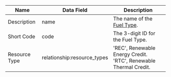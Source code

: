 | Name                   | Data Field                           | Description                                                                                                                                                                                        |
|------------------------|--------------------------------------|---------------------------------------------------------------------------------------------------------------------------------------------------------------------------------------------------------|
|Description|name|The name of the [Fuel Type](https://mrets.github.io/Operating-Procedures/appendixb1).|
|Short Code|code|The 3-digit ID for the Fuel Type.|
|Resource Type|relationship:resource_types|'REC', Renewable Energy Credit. 'RTC', Renewable Thermal Credit.|

